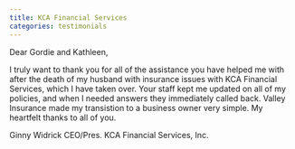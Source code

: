 ```yaml
---
title: KCA Financial Services
categories: testimonials
---
```

Dear Gordie and Kathleen,

I truly want to thank you for all of the assistance you have helped me with after the death of my husband with insurance issues with KCA Financial Services, which I have taken over. Your staff kept me updated on all of my policies, and when I needed answers they immediately called back. Valley Insurance made my transistion to a business owner very simple. My heartfelt thanks to all of you.

Ginny Widrick
CEO/Pres.
KCA Financial Services, Inc.​